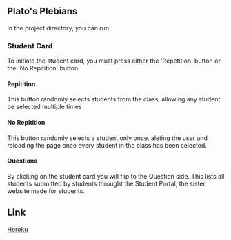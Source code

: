 
## Plato's Plebians

In the project directory, you can run:

### Student Card
To initiate the student card, you must press either the 'Repetition' button or the 'No Repitition' button.
#### Repitition
This button randomly selects students from the class, allowing any student be selected multiple times
#### No Repitition
This button randomly selects a student only once, aleting the user and reloading the page once every student in the class has been selected.
#### Questions
By clicking on the student card you will flip to the Question side. This lists all students submitted by students throught the Student Portal, the sister website made for students.


## Link

[Heroku](https://platosplebs.herokuapp.com)
